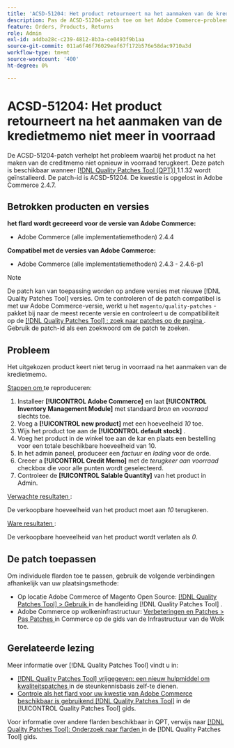```yaml
---
title: 'ACSD-51204: Het product retourneert na het aanmaken van de kredietmemo niet meer in voorraad'
description: Pas de ACSD-51204-patch toe om het Adobe Commerce-probleem op te lossen, waarbij het product na het maken van de creditmemo niet opnieuw in voorraad wordt genomen.
feature: Orders, Products, Returns
role: Admin
exl-id: a4dba28c-c239-4812-8b3a-ce0493f9b1aa
source-git-commit: 011a6f46f76029eaf67f172b576e58dac9710a3d
workflow-type: tm+mt
source-wordcount: '400'
ht-degree: 0%

---
```


# ACSD-51204: Het product retourneert na het aanmaken van de kredietmemo niet meer in voorraad

De ACSD-51204-patch verhelpt het probleem waarbij het product na het maken van de creditmemo niet opnieuw in voorraad terugkeert. Deze patch is beschikbaar wanneer [[!DNL Quality Patches Tool (QPT)] ](https://experienceleague.adobe.com/en/docs/commerce-operations/tools/quality-patches-tool/quality-patches-tool-to-self-serve-quality-patches) 1.1.32 wordt geïnstalleerd. De patch-id is ACSD-51204. De kwestie is opgelost in Adobe Commerce 2.4.7.

## Betrokken producten en versies

**het flard wordt gecreeerd voor de versie van Adobe Commerce:**

* Adobe Commerce (alle implementatiemethoden) 2.4.4

**Compatibel met de versies van Adobe Commerce:**

* Adobe Commerce (alle implementatiemethoden) 2.4.3 - 2.4.6-p1

>[!NOTE]
>
>De patch kan van toepassing worden op andere versies met nieuwe [!DNL Quality Patches Tool] versies. Om te controleren of de patch compatibel is met uw Adobe Commerce-versie, werkt u het `magento/quality-patches` -pakket bij naar de meest recente versie en controleert u de compatibiliteit op de [[!DNL Quality Patches Tool] : zoek naar patches op de pagina ](<https://experienceleague.adobe.com/tools/commerce-quality-patches/index.html>) . Gebruik de patch-id als een zoekwoord om de patch te zoeken.

## Probleem

Het uitgekozen product keert niet terug in voorraad na het aanmaken van de kredietmemo.

<u> Stappen om </u> te reproduceren:

1. Installeer **[!UICONTROL Adobe Commerce]** en laat **[!UICONTROL Inventory Management Module]** met standaard *bron* en *voorraad* slechts toe.
1. Voeg a **[!UICONTROL new product]** met een hoeveelheid *10* toe.
1. Wijs het product toe aan de **[!UICONTROL default stock]** .
1. Voeg het product in de winkel toe aan de kar en plaats een bestelling voor een totale beschikbare hoeveelheid van 10.
1. In het admin paneel, produceer een *factuur* en *lading* voor de orde.
1. Creeer a **[!UICONTROL Credit Memo]** met de *terugkeer aan voorraad* checkbox die voor alle punten wordt geselecteerd.
1. Controleer de **[!UICONTROL Salable Quantity]** van het product in Admin.

<u> Verwachte resultaten </u>:

De verkoopbare hoeveelheid van het product moet aan *10* terugkeren.

<u> Ware resultaten </u>:

De verkoopbare hoeveelheid van het product wordt verlaten als *0*.

## De patch toepassen

Om individuele flarden toe te passen, gebruik de volgende verbindingen afhankelijk van uw plaatsingsmethode:

* Op locatie Adobe Commerce of Magento Open Source: [[!DNL Quality Patches Tool] > Gebruik ](/help/tools/quality-patches-tool/usage.md) in de handleiding [!DNL Quality Patches Tool] .
* Adobe Commerce op wolkeninfrastructuur: [ Verbeteringen en Patches > Pas Patches ](https://experienceleague.adobe.com/docs/commerce-cloud-service/user-guide/develop/upgrade/apply-patches.html) in Commerce op de gids van de Infrastructuur van de Wolk toe.

## Gerelateerde lezing

Meer informatie over [!DNL Quality Patches Tool] vindt u in:

* [[!DNL Quality Patches Tool]  vrijgegeven: een nieuw hulpmiddel om kwaliteitspatches ](https://experienceleague.adobe.com/en/docs/commerce-operations/tools/quality-patches-tool/quality-patches-tool-to-self-serve-quality-patches) in de steunkennisbasis zelf-te dienen.
* [ Controle als het flard voor uw kwestie van Adobe Commerce beschikbaar is gebruikend  [!DNL Quality Patches Tool]](/help/tools/quality-patches-tool/patches-available-in-qpt/check-patch-for-magento-issue-with-magento-quality-patches.md) in de [!UICONTROL Quality Patches Tool] gids.


Voor informatie over andere flarden beschikbaar in QPT, verwijs naar [[!DNL Quality Patches Tool]: Onderzoek naar flarden ](<https://experienceleague.adobe.com/tools/commerce-quality-patches/index.html>) in de [!DNL Quality Patches Tool] gids.
